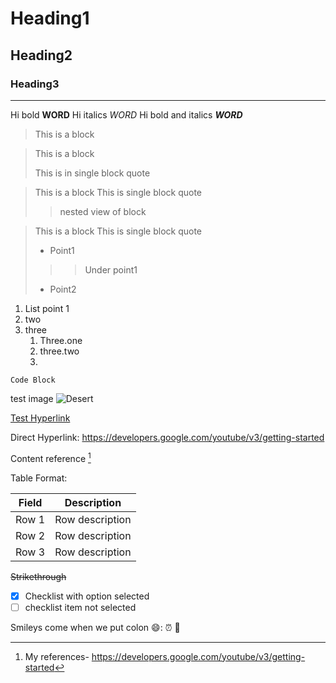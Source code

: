 # Heading1 
## Heading2
### Heading3
-------------------------------------------------------------
Hi bold **WORD**
Hi italics _WORD_
Hi bold and italics __*WORD*__
> This is a block

> This is a block
>
> This is in single block quote

> This is a block
> This is single block quote
> > nested view of block 

> This is a block
> This is single block quote
>  - Point1
> > > Under point1 
>  - Point2
1. List point 1
2. two
3. three
   1. Three.one
   2. three.two
   3. 
`Code Block`

test image ![Desert](https://github.com/mayuri0409/Assignments_iimskills/assets/147300377/85ac3658-517f-4fc7-93fa-78c62fe82a48)

[Test Hyperlink](https://developers.google.com/youtube/v3/getting-started) 

Direct Hyperlink: https://developers.google.com/youtube/v3/getting-started

Content reference [^1] 
[^1]: My references- https://developers.google.com/youtube/v3/getting-started 

Table Format: 

|Field| Description|
|-------|----------------|
|Row 1| Row description|
|Row 2| Row description|
|Row 3| Row description|

~~Strikethrough~~ 

- [x] Checklist with option selected
- [ ] checklist item not selected

Smileys come when we put colon 😄: ⏰ 🎄



